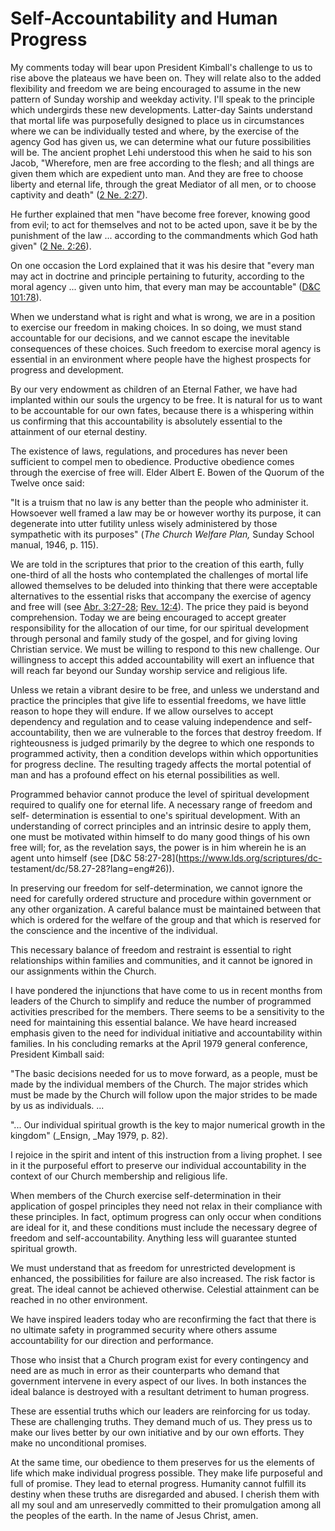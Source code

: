 # Self-Accountability and Human Progress

My comments today will bear upon President Kimball's challenge to us to rise
above the plateaus we have been on. They will relate also to the added
flexibility and freedom we are being encouraged to assume in the new pattern
of Sunday worship and weekday activity. I'll speak to the principle which
undergirds these new developments. Latter-day Saints understand that mortal
life was purposefully designed to place us in circumstances where we can be
individually tested and where, by the exercise of the agency God has given us,
we can determine what our future possibilities will be. The ancient prophet
Lehi understood this when he said to his son Jacob, "Wherefore, men are free
according to the flesh; and all things are given them which are expedient unto
man. And they are free to choose liberty and eternal life, through the great
Mediator of all men, or to choose captivity and death" ([2 Ne.
2:27](https://www.lds.org/scriptures/bofm/2-ne/2.27?lang=eng#26)).

He further explained that men "have become free forever, knowing good from
evil; to act for themselves and not to be acted upon, save it be by the
punishment of the law ... according to the commandments which God hath given"
([2 Ne. 2:26](https://www.lds.org/scriptures/bofm/2-ne/2.26?lang=eng#25)).

On one occasion the Lord explained that it was his desire that "every man may
act in doctrine and principle pertaining to futurity, according to the moral
agency ... given unto him, that every man may be accountable" ([D&amp;C
101:78](https://www.lds.org/scriptures/dc-testament/dc/101.78?lang=eng#77)).

When we understand what is right and what is wrong, we are in a position to
exercise our freedom in making choices. In so doing, we must stand accountable
for our decisions, and we cannot escape the inevitable consequences of these
choices. Such freedom to exercise moral agency is essential in an environment
where people have the highest prospects for progress and development.

By our very endowment as children of an Eternal Father, we have had implanted
within our souls the urgency to be free. It is natural for us to want to be
accountable for our own fates, because there is a whispering within us
confirming that this accountability is absolutely essential to the attainment
of our eternal destiny.

The existence of laws, regulations, and procedures has never been sufficient
to compel men to obedience. Productive obedience comes through the exercise of
free will. Elder Albert E. Bowen of the Quorum of the Twelve once said:

"It is a truism that no law is any better than the people who administer it.
Howsoever well framed a law may be or however worthy its purpose, it can
degenerate into utter futility unless wisely administered by those sympathetic
with its purposes" (_The Church Welfare Plan,_ Sunday School manual, 1946, p.
115).

We are told in the scriptures that prior to the creation of this earth, fully
one-third of all the hosts who contemplated the challenges of mortal life
allowed themselves to be deluded into thinking that there were acceptable
alternatives to the essential risks that accompany the exercise of agency and
free will (see [Abr.
3:27-28](https://www.lds.org/scriptures/pgp/abr/3.27-28?lang=eng#26); [Rev.
12:4](https://www.lds.org/scriptures/nt/rev/12.4?lang=eng#3)). The price they
paid is beyond comprehension. Today we are being encouraged to accept greater
responsibility for the allocation of our time, for our spiritual development
through personal and family study of the gospel, and for giving loving
Christian service. We must be willing to respond to this new challenge. Our
willingness to accept this added accountability will exert an influence that
will reach far beyond our Sunday worship service and religious life.

Unless we retain a vibrant desire to be free, and unless we understand and
practice the principles that give life to essential freedoms, we have little
reason to hope they will endure. If we allow ourselves to accept dependency
and regulation and to cease valuing independence and self-accountability, then
we are vulnerable to the forces that destroy freedom. If righteousness is
judged primarily by the degree to which one responds to programmed activity,
then a condition develops within which opportunities for progress decline. The
resulting tragedy affects the mortal potential of man and has a profound
effect on his eternal possibilities as well.

Programmed behavior cannot produce the level of spiritual development required
to qualify one for eternal life. A necessary range of freedom and self-
determination is essential to one's spiritual development. With an
understanding of correct principles and an intrinsic desire to apply them, one
must be motivated within himself to do many good things of his own free will;
for, as the revelation says, the power is in him wherein he is an agent unto
himself (see [D&amp;C 58:27-28](https://www.lds.org/scriptures/dc-
testament/dc/58.27-28?lang=eng#26)).

In preserving our freedom for self-determination, we cannot ignore the need
for carefully ordered structure and procedure within government or any other
organization. A careful balance must be maintained between that which is
ordered for the welfare of the group and that which is reserved for the
conscience and the incentive of the individual.

This necessary balance of freedom and restraint is essential to right
relationships within families and communities, and it cannot be ignored in our
assignments within the Church.

I have pondered the injunctions that have come to us in recent months from
leaders of the Church to simplify and reduce the number of programmed
activities prescribed for the members. There seems to be a sensitivity to the
need for maintaining this essential balance. We have heard increased emphasis
given to the need for individual initiative and accountability within
families. In his concluding remarks at the April 1979 general conference,
President Kimball said:

"The basic decisions needed for us to move forward, as a people, must be made
by the individual members of the Church. The major strides which must be made
by the Church will follow upon the major strides to be made by us as
individuals. ...

"... Our individual spiritual growth is the key to major numerical growth in the
kingdom" (_Ensign, _May 1979, p. 82).

I rejoice in the spirit and intent of this instruction from a living prophet.
I see in it the purposeful effort to preserve our individual accountability in
the context of our Church membership and religious life.

When members of the Church exercise self-determination in their application of
gospel principles they need not relax in their compliance with these
principles. In fact, optimum progress can only occur when conditions are ideal
for it, and these conditions must include the necessary degree of freedom and
self-accountability. Anything less will guarantee stunted spiritual growth.

We must understand that as freedom for unrestricted development is enhanced,
the possibilities for failure are also increased. The risk factor is great.
The ideal cannot be achieved otherwise. Celestial attainment can be reached in
no other environment.

We have inspired leaders today who are reconfirming the fact that there is no
ultimate safety in programmed security where others assume accountability for
our direction and performance.

Those who insist that a Church program exist for every contingency and need
are as much in error as their counterparts who demand that government
intervene in every aspect of our lives. In both instances the ideal balance is
destroyed with a resultant detriment to human progress.

These are essential truths which our leaders are reinforcing for us today.
These are challenging truths. They demand much of us. They press us to make
our lives better by our own initiative and by our own efforts. They make no
unconditional promises.

At the same time, our obedience to them preserves for us the elements of life
which make individual progress possible. They make life purposeful and full of
promise. They lead to eternal progress. Humanity cannot fulfill its destiny
when these truths are disregarded and abused. I cherish them with all my soul
and am unreservedly committed to their promulgation among all the peoples of
the earth. In the name of Jesus Christ, amen.

